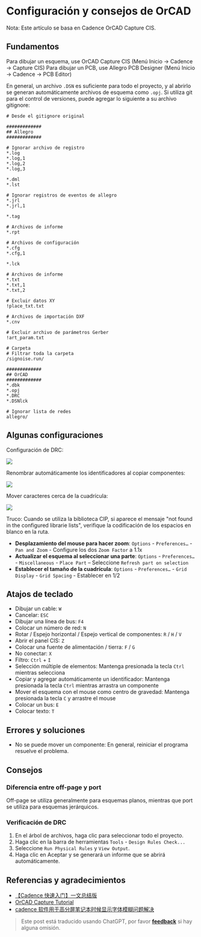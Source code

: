 # Configuración y consejos de OrCAD

Nota: Este artículo se basa en Cadence OrCAD Capture CIS.

## Fundamentos

Para dibujar un esquema, use OrCAD Capture CIS (Menú Inicio -> Cadence -> Capture CIS)
Para dibujar un PCB, use Allegro PCB Designer (Menú Inicio -> Cadence -> PCB Editor)

En general, un archivo `.DSN` es suficiente para todo el proyecto, y al abrirlo se generan automáticamente archivos de esquema como `.opj`. Si utiliza git para el control de versiones, puede agregar lo siguiente a su archivo gitignore:

```gitignore
# Desde el gitignore original

#############
## Allegro
#############

# Ignorar archivo de registro
*.log
*.log,1
*.log,2
*.log,3

*.dml
*.lst

# Ignorar registros de eventos de allegro
*.jrl
*.jrl,1

*.tag

# Archivos de informe
*.rpt

# Archivos de configuración
*.cfg
*.cfg,1

*.lck

# Archivos de informe
*.txt
*.txt,1
*.txt,2

# Excluir datos XY
!place_txt.txt

# Archivos de importación DXF
*.cnv

# Excluir archivo de parámetros Gerber
!art_param.txt

# Carpeta
# Filtrar toda la carpeta
/signoise.run/

#############
## OrCAD
#############
*.dbk
*.opj
*.DRC
*.DSNlck

# Ignorar lista de redes
allegro/
```

## Algunas configuraciones

Configuración de DRC:

![](https://img.wiki-power.com/d/wiki-media/img/20210810134720.png)

Renombrar automáticamente los identificadores al copiar componentes:

![](https://img.wiki-power.com/d/wiki-media/img/20210810134747.png)

Mover caracteres cerca de la cuadrícula:

![](https://img.wiki-power.com/d/wiki-media/img/20210810134758.png)

Truco: Cuando se utiliza la biblioteca CIP, si aparece el mensaje "not found in the configured librarie lists", verifique la codificación de los espacios en blanco en la ruta.

- **Desplazamiento del mouse para hacer zoom**: `Options` - `Preferences…` - `Pan and Zoom` - Configure los dos `Zoom Factor` a 1.1x
- **Actualizar el esquema al seleccionar una parte**: `Options` - `Preferences…` - `Miscellaneous` - `Place Part` – Seleccione `Refresh part on selection`
- **Establecer el tamaño de la cuadrícula**: `Options` - `Preferences…` - `Grid Display` - `Grid Spacing` - Establecer en 1/2

## Atajos de teclado

- Dibujar un cable: `W`
- Cancelar: `ESC`
- Dibujar una línea de bus: `F4`
- Colocar un número de red: `N`
- Rotar / Espejo horizontal / Espejo vertical de componentes: `R` / `H` / `V`
- Abrir el panel CIS: `Z`
- Colocar una fuente de alimentación / tierra: `F` / `G`
- No conectar: `X`
- Filtro: `Ctrl` + `I`
- Selección múltiple de elementos: Mantenga presionada la tecla `Ctrl` mientras selecciona
- Copiar y agregar automáticamente un identificador: Mantenga presionada la tecla `Ctrl` mientras arrastra un componente
- Mover el esquema con el mouse como centro de gravedad: Mantenga presionada la tecla `C` y arrastre el mouse
- Colocar un bus: `E`
- Colocar texto: `T`

## Errores y soluciones

- No se puede mover un componente: En general, reiniciar el programa resuelve el problema.

## Consejos

### Diferencia entre off-page y port

Off-page se utiliza generalmente para esquemas planos, mientras que port se utiliza para esquemas jerárquicos.

### Verificación de DRC

1. En el árbol de archivos, haga clic para seleccionar todo el proyecto.
2. Haga clic en la barra de herramientas `Tools` - `Design Rules Check...`
3. Seleccione `Run Physical Rules` y `View Output`.
4. Haga clic en Aceptar y se generará un informe que se abrirá automáticamente.

## Referencias y agradecimientos

- [【Cadence 快速入门】一文总结版](https://blog.csdn.net/ReCclay/article/details/101225359)
- [OrCAD Capture Tutorial](https://resources.orcad.com/orcad-capture-tutorials)
- [cadence 软件用于高分屏笔记本时候显示字体模糊问题解决](https://blog.csdn.net/qq_34338527/article/details/108846792)

> Este post está traducido usando ChatGPT, por favor [**feedback**](https://github.com/linyuxuanlin/Wiki_MkDocs/issues/new) si hay alguna omisión.
